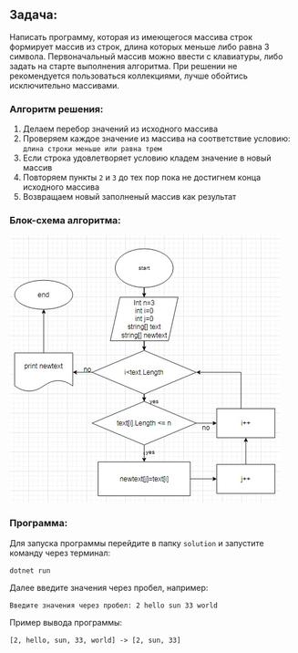 ## Задача:
Написать программу, которая из имеющегося массива строк формирует массив из строк, длина которых меньше либо равна 3 символа. Первоначальный массив можно ввести с клавиатуры, либо задать на старте выполнения алгоритма. При решении не рекомендуется пользоваться коллекциями, лучше обойтись исключительно массивами.

### Алгоритм решения:
1. Делаем перебор значений из исходного массива
2. Проверяем каждое значение из массива на соответствие условию: `длина строки меньше или равна трем`
3. Если строка удовлетворяет условию кладем значение в новый массив
4. Повторяем пункты `2` и `3` до тех пор пока не достигнем конца исходного массива
5. Возвращаем новый заполненый массив как результат

### Блок-схема алгоритма:
![diagram](diagram.jpg)

### Программа:
Для запуска программы перейдите в папку `solution` и запустите команду через терминал:
```
dotnet run 
```
Далее введите значения через пробел, например:
```
Введите значения через пробел: 2 hello sun 33 world
```
Пример вывода программы:
```
[2, hello, sun, 33, world] -> [2, sun, 33]
```
